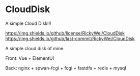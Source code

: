 # CloudDisk
A simple Cloud Disk!!!

https://img.shields.io/github/license/RickyWei/CloudDisk
https://img.shields.io/github/last-commit/RickyWei/CloudDisk


A simple cloud disk of mine.

Front:
  Vue + ElementUI
  
Back:
  nginx + spwan-fcgi + fcgi + fastdfs + redis + mysql
